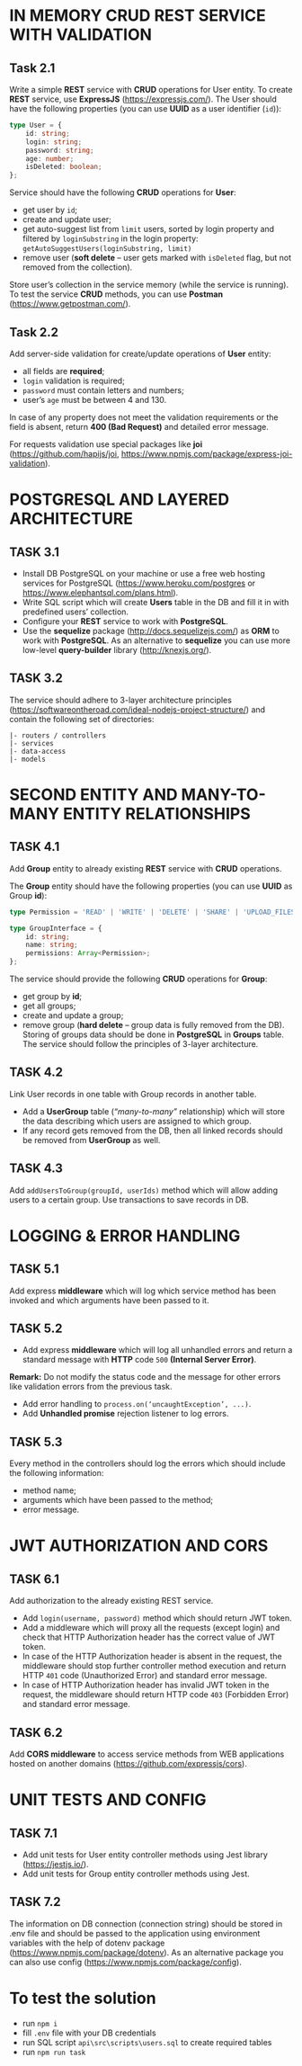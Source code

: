# IN MEMORY CRUD REST SERVICE WITH VALIDATION

## Task 2.1

Write a simple **REST** service with **CRUD** operations for User entity.
To create **REST** service, use **ExpressJS** (https://expressjs.com/).
The User should have the following properties (you can use **UUID** as a user identifier (`id`)):

```typescript
type User = {
    id: string;
    login: string;
    password: string;
    age: number;
    isDeleted: boolean;
};
```

Service should have the following **CRUD** operations for **User**:

- get user by `id`;
- create and update user;
- get auto-suggest list from `limit` users, sorted by login property and filtered by `loginSubstring` in the login property: `getAutoSuggestUsers(loginSubstring, limit)`
- remove user (**soft delete** – user gets marked with `isDeleted` flag, but not removed from the collection).

Store user’s collection in the service memory (while the service is running).
To test the service **CRUD** methods, you can use **Postman** (https://www.getpostman.com/).

## Task 2.2

Add server-side validation for create/update operations of **User** entity:

- all fields are **required**;
- `login` validation is required;
- `password` must contain letters and numbers;
- user’s `age` must be between 4 and 130.

In case of any property does not meet the validation requirements or the field is absent, return **400 (Bad Request)** and detailed error message.

For requests validation use special packages like **joi** (https://github.com/hapijs/joi, https://www.npmjs.com/package/express-joi-validation).


# POSTGRESQL AND LAYERED ARCHITECTURE

## TASK 3.1
- Install DB PostgreSQL on your machine or use a free web hosting services for PostgreSQL (https://www.heroku.com/postgres or https://www.elephantsql.com/plans.html).
- Write SQL script which will create **Users** table in the DB and fill it in with predefined users’ collection.
- Configure your **REST** service to work with **PostgreSQL**.
- Use the **sequelize** package (http://docs.sequelizejs.com/) as **ORM** to work with **PostgreSQL**.
As an alternative to **sequelize** you can use more low-level **query-builder** library (http://knexjs.org/).

## TASK 3.2

The service should adhere to 3-layer architecture principles (https://softwareontheroad.com/ideal-nodejs-project-structure/) and contain the following set of directories:

```
|- routers / controllers
|- services
|- data-access
|- models
```

# SECOND ENTITY AND MANY-TO-MANY ENTITY RELATIONSHIPS

## TASK 4.1

Add **Group** entity to already existing **REST** service with **CRUD** operations.

The **Group** entity should have the following properties (you can use **UUID** as Group **id**):

```typescript
type Permission = 'READ' | 'WRITE' | 'DELETE' | 'SHARE' | 'UPLOAD_FILES';

type GroupInterface = {
    id: string;
    name: string;
    permissions: Array<Permission>;
};
```

The service should provide the following **CRUD** operations for **Group**:
- get group by **id**;
- get all groups;
- create and update a group;
- remove group (**hard delete** – group data is fully removed from the DB).
Storing of groups data should be done in **PostgreSQL** in **Groups** table.
The service should follow the principles of 3-layer architecture.

## TASK 4.2

Link User records in one table with Group records in another table.
- Add a **UserGroup** table (*“many-to-many”* relationship) which will store the data describing
which users are assigned to which group.
- If any record gets removed from the DB, then all linked records should be removed from
**UserGroup** as well.

## TASK 4.3

Add `addUsersToGroup(groupId, userIds)` method which will allow adding users to a certain group. Use transactions to save records in DB.

# LOGGING & ERROR HANDLING

## TASK 5.1

Add express **middleware** which will log which service method has been invoked and which arguments have been passed to it.

## TASK 5.2

- Add express **middleware** which will log all unhandled errors and return a standard message with **HTTP** code  `500` **(Internal Server Error)**.

**Remark:** Do not modify the status code and the message for other errors like validation errors from the previous task.

- Add error handling to `process.on(‘uncaughtException’, ...)`.
- Add **Unhandled promise** rejection listener to log errors.

## TASK 5.3

Every method in the controllers should log the errors which should include the following information:
- method name;
- arguments which have been passed to the method;
- error message.

# JWT AUTHORIZATION AND CORS

## TASK 6.1

Add authorization to the already existing REST service.

- Add `login(username, password)` method which should return JWT token.
- Add a middleware which will proxy all the requests (except login) and check that HTTP Authorization header has the correct value of JWT token.
- In case of the HTTP Authorization header is absent in the request, the middleware should stop further controller method execution and return HTTP `401` code (Unauthorized Error) and standard error message.
- In case of HTTP Authorization header has invalid JWT token in the request, the middleware should return HTTP code `403` (Forbidden Error) and standard error message.

## TASK 6.2

Add **CORS middleware** to access service methods from WEB applications hosted on another domains (https://github.com/expressjs/cors).

# UNIT TESTS AND CONFIG

## TASK 7.1
- Add unit tests for User entity controller methods using Jest library (https://jestjs.io/).
- Add unit tests for Group entity controller methods using Jest.

## TASK 7.2

The information on DB connection (connection string) should be stored in .env file and should be passed to the application using environment variables with the help of dotenv package (https://www.npmjs.com/package/dotenv).
As an alternative package you can also use config (https://www.npmjs.com/package/config).

# To test the solution

- run `npm i`
- fill `.env` file with your DB credentials
- run SQL script `api\src\scripts\users.sql` to create required tables
- run `npm run task`

